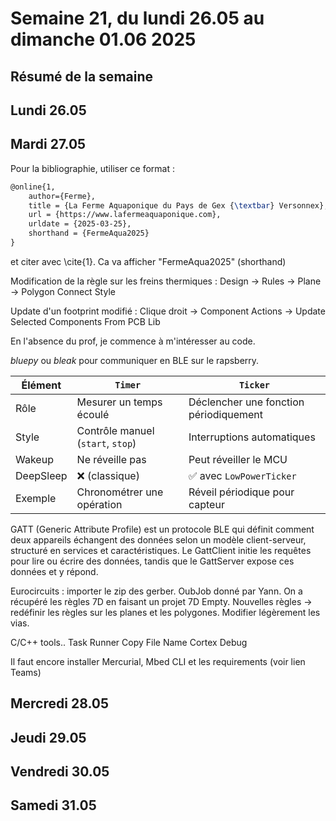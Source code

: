 # Semaine 21, du lundi 26.05 au dimanche 01.06 2025

## Résumé de la semaine

## Lundi 26.05

## Mardi 27.05

Pour la bibliographie, utiliser ce format :
```latex
@online{1,
	author={Ferme},
	title = {La Ferme Aquaponique du Pays de Gex {\textbar} Versonnex},
	url = {https://www.lafermeaquaponique.com},
	urldate = {2025-03-25},
    shorthand = {FermeAqua2025}
}
```
et citer avec \cite{1}. Ca va afficher "FermeAqua2025" (shorthand)

Modification de la règle sur les freins thermiques : Design -> Rules -> Plane -> Polygon Connect Style

Update d'un footprint modifié : Clique droit -> Component Actions -> Update Selected Components From PCB Lib

En l'absence du prof, je commence à m'intéresser au code.

*bluepy* ou *bleak* pour communiquer en BLE sur le rapsberry.

| Élément   | `Timer`                           | `Ticker`                               |
| --------- | --------------------------------- | -------------------------------------- |
| Rôle      | Mesurer un temps écoulé           | Déclencher une fonction périodiquement |
| Style     | Contrôle manuel (`start`, `stop`) | Interruptions automatiques             |
| Wakeup    | Ne réveille pas                   | Peut réveiller le MCU                  |
| DeepSleep | ❌ (classique)                     | ✅ avec `LowPowerTicker`                |
| Exemple   | Chronométrer une opération        | Réveil périodique pour capteur         |

GATT (Generic Attribute Profile) est un protocole BLE qui définit comment deux appareils échangent des données selon un modèle client-serveur, structuré en services et caractéristiques. Le GattClient initie les requêtes pour lire ou écrire des données, tandis que le GattServer expose ces données et y répond. 

Eurocircuits : importer le zip des gerber. OubJob donné par Yann. 
On a récupéré les règles 7D en faisant un projet 7D Empty. Nouvelles règles -> redéfinir les règles sur les planes et les polygones. Modifier légèrement les vias. 

C/C++ tools..
Task Runner
Copy File Name
Cortex Debug

Il faut encore installer Mercurial, Mbed CLI et les requirements (voir lien Teams)

## Mercredi 28.05

## Jeudi 29.05

## Vendredi 30.05

## Samedi 31.05